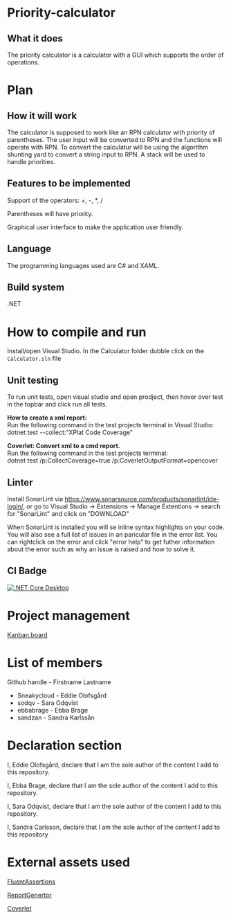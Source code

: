 # Priority-calculator

What it does
-----------
The priority calculator is a calculator with a GUI which supports the order of operations.


Plan
============

How it will work
-----------
The calculator is supposed to work like an RPN calculator with priority of parentheses. The user input will be converted 
to RPN and the functions will operate with RPN. To convert the calculatur will be using the algorithm shunting yard to convert a 
string input to RPN. A stack will be used to handle priorities. 

Features to be implemented
-----------
Support of the operators: +, -, *, /

Parentheses will have priority.

Graphical user interface to make the application user friendly.

Language
-----------
The programming languages used are C# and XAML.

Build system
-----------
.NET

How to compile and run
=======
Install/open Visual Studio. In the Calculator folder dubble click on the `Calculator.sln` file

Unit testing
-----------
To run unit tests, open visual studio and open prodject, then hover over test in the topbar and click run all tests.


**How to create a xml report:**  
Run the following command in the test projects terminal in Visual Studio:  
dotnet test --collect:"XPlat Code Coverage"


**Coverlet: Convert xml to a cmd report.**  
Run the following command in the test projects terminal:  
dotnet test /p:CollectCoverage=true /p:CoverletOutputFormat=opencover

Linter
---------------------
Install SonarLint via https://www.sonarsource.com/products/sonarlint/ide-login/, 
or go to Visual Studio -> Extensions -> Manage Extentions -> search for "SonarLint" and click on "DOWNLOAD"

When SonarLint is installed you will se inline syntax highlights on your code. You will also see a full list of issues in an 
paricular file in the error list. You can rightclick on the error and click "error help" to get futher information about 
the error such as why an issue is raised and how to solve it. 

CI Badge
---------------------
[![.NET Core Desktop](https://github.com/Sneakycloud/Priority-calculator/actions/workflows/dotnet-desktop.yml/badge.svg)](https://github.com/Sneakycloud/Priority-calculator/actions/workflows/dotnet-desktop.yml)

Project management
=======
[Kanban board](https://github.com/users/Sneakycloud/projects/1)


List of members
=======
Github handle - Firstname Lastname

* Sneakycloud - Eddie Olofsgård
* sodqv - Sara Odqvist
* ebbabrage - Ebba Brage
* sandzan - Sandra Karlssån



Declaration section
=======

I, Eddie Olofsgård, declare that I am the sole author of the content I add to this repository.

I, Ebba Brage, declare that I am the sole author of the content I add to this repository.

I, Sara Odqvist, declare that I am the sole author of the content I add to this repository.

I, Sandra Carlsson, declare that I am the sole author of the content I add to this repository


External assets used
=======
[FluentAssertions](https://github.com/fluentassertions/fluentassertions)

[ReportGenertor](https://github.com/danielpalme/ReportGenerator)

[Coverlet](https://github.com/coverlet-coverage/coverlet)
